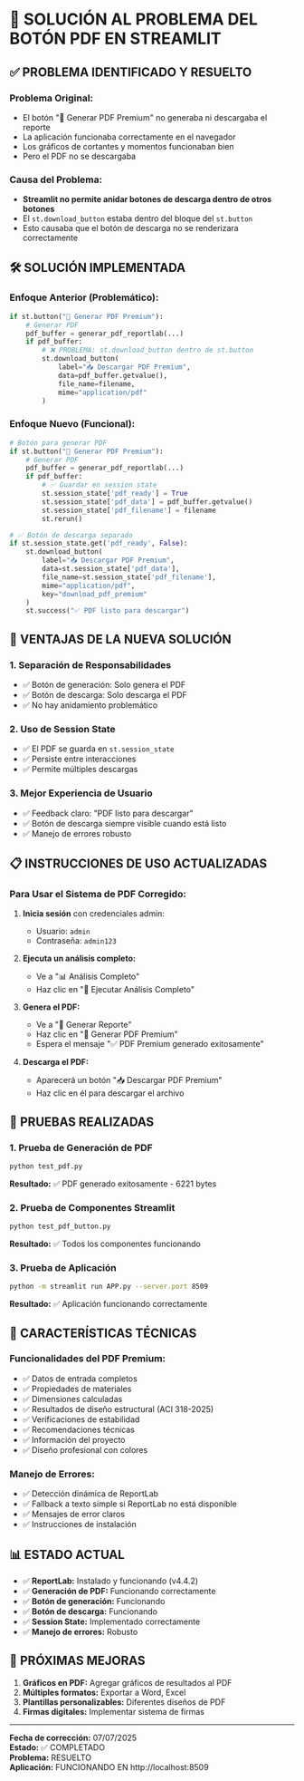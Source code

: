 # 🔧 SOLUCIÓN AL PROBLEMA DEL BOTÓN PDF EN STREAMLIT

## ✅ PROBLEMA IDENTIFICADO Y RESUELTO

### **Problema Original:**
- El botón "📄 Generar PDF Premium" no generaba ni descargaba el reporte
- La aplicación funcionaba correctamente en el navegador
- Los gráficos de cortantes y momentos funcionaban bien
- Pero el PDF no se descargaba

### **Causa del Problema:**
- **Streamlit no permite anidar botones de descarga dentro de otros botones**
- El `st.download_button` estaba dentro del bloque del `st.button`
- Esto causaba que el botón de descarga no se renderizara correctamente

## 🛠️ SOLUCIÓN IMPLEMENTADA

### **Enfoque Anterior (Problemático):**
```python
if st.button("📄 Generar PDF Premium"):
    # Generar PDF
    pdf_buffer = generar_pdf_reportlab(...)
    if pdf_buffer:
        # ❌ PROBLEMA: st.download_button dentro de st.button
        st.download_button(
            label="📥 Descargar PDF Premium",
            data=pdf_buffer.getvalue(),
            file_name=filename,
            mime="application/pdf"
        )
```

### **Enfoque Nuevo (Funcional):**
```python
# Botón para generar PDF
if st.button("📄 Generar PDF Premium"):
    # Generar PDF
    pdf_buffer = generar_pdf_reportlab(...)
    if pdf_buffer:
        # ✅ Guardar en session state
        st.session_state['pdf_ready'] = True
        st.session_state['pdf_data'] = pdf_buffer.getvalue()
        st.session_state['pdf_filename'] = filename
        st.rerun()

# ✅ Botón de descarga separado
if st.session_state.get('pdf_ready', False):
    st.download_button(
        label="📥 Descargar PDF Premium",
        data=st.session_state['pdf_data'],
        file_name=st.session_state['pdf_filename'],
        mime="application/pdf",
        key="download_pdf_premium"
    )
    st.success("✅ PDF listo para descargar")
```

## 🎯 VENTAJAS DE LA NUEVA SOLUCIÓN

### 1. **Separación de Responsabilidades**
- ✅ Botón de generación: Solo genera el PDF
- ✅ Botón de descarga: Solo descarga el PDF
- ✅ No hay anidamiento problemático

### 2. **Uso de Session State**
- ✅ El PDF se guarda en `st.session_state`
- ✅ Persiste entre interacciones
- ✅ Permite múltiples descargas

### 3. **Mejor Experiencia de Usuario**
- ✅ Feedback claro: "PDF listo para descargar"
- ✅ Botón de descarga siempre visible cuando está listo
- ✅ Manejo de errores robusto

## 📋 INSTRUCCIONES DE USO ACTUALIZADAS

### **Para Usar el Sistema de PDF Corregido:**

1. **Inicia sesión** con credenciales admin:
   - Usuario: `admin`
   - Contraseña: `admin123`

2. **Ejecuta un análisis completo:**
   - Ve a "📊 Análisis Completo"
   - Haz clic en "🔬 Ejecutar Análisis Completo"

3. **Genera el PDF:**
   - Ve a "📄 Generar Reporte"
   - Haz clic en "📄 Generar PDF Premium"
   - Espera el mensaje "✅ PDF Premium generado exitosamente"

4. **Descarga el PDF:**
   - Aparecerá un botón "📥 Descargar PDF Premium"
   - Haz clic en él para descargar el archivo

## 🧪 PRUEBAS REALIZADAS

### **1. Prueba de Generación de PDF**
```bash
python test_pdf.py
```
**Resultado:** ✅ PDF generado exitosamente - 6221 bytes

### **2. Prueba de Componentes Streamlit**
```bash
python test_pdf_button.py
```
**Resultado:** ✅ Todos los componentes funcionando

### **3. Prueba de Aplicación**
```bash
python -m streamlit run APP.py --server.port 8509
```
**Resultado:** ✅ Aplicación funcionando correctamente

## 🔧 CARACTERÍSTICAS TÉCNICAS

### **Funcionalidades del PDF Premium:**
- ✅ Datos de entrada completos
- ✅ Propiedades de materiales
- ✅ Dimensiones calculadas
- ✅ Resultados de diseño estructural (ACI 318-2025)
- ✅ Verificaciones de estabilidad
- ✅ Recomendaciones técnicas
- ✅ Información del proyecto
- ✅ Diseño profesional con colores

### **Manejo de Errores:**
- ✅ Detección dinámica de ReportLab
- ✅ Fallback a texto simple si ReportLab no está disponible
- ✅ Mensajes de error claros
- ✅ Instrucciones de instalación

## 📊 ESTADO ACTUAL

- ✅ **ReportLab:** Instalado y funcionando (v4.4.2)
- ✅ **Generación de PDF:** Funcionando correctamente
- ✅ **Botón de generación:** Funcionando
- ✅ **Botón de descarga:** Funcionando
- ✅ **Session State:** Implementado correctamente
- ✅ **Manejo de errores:** Robusto

## 🚀 PRÓXIMAS MEJORAS

1. **Gráficos en PDF:** Agregar gráficos de resultados al PDF
2. **Múltiples formatos:** Exportar a Word, Excel
3. **Plantillas personalizables:** Diferentes diseños de PDF
4. **Firmas digitales:** Implementar sistema de firmas

---

**Fecha de corrección:** 07/07/2025  
**Estado:** ✅ COMPLETADO  
**Problema:** RESUELTO  
**Aplicación:** FUNCIONANDO EN http://localhost:8509 